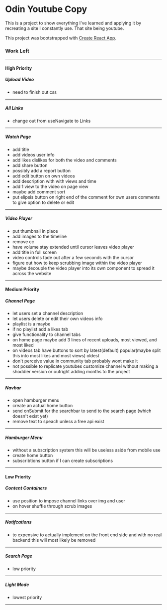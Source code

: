 # Odin Youtube Copy

This is a project to show everything I've learned and applying it by recreating a site I constantly use. That site being youtube.

This project was bootstrapped with [Create React App](https://github.com/facebook/create-react-app).

### Work Left

***

#### High Priority

##### Upload Video

- need to finish out css

***

##### All Links

- change out from useNavigate to Links

***

##### Watch Page

- add title 
- add videos user info
- add likes dislikes for both the video and comments
- add share button
- possibly add a report button
- add edit button on own videos
- add description with with views and time
- add 1 view to the video on page view
- maybe add comment sort
- put elipsis button on right end of the comment for own users comments to give option to delete or edit

***

##### Video Player

- put thumbnail in place
- add images to the timeline
- remove cc
- have volume stay extended until cursor leaves video player
- add title in full screen
- video controls fade out after a few seconds with the cursor
- figure out how to keep scrubbing image within the video player
- maybe decouple the video player into its own component to spread it across the website

***

#### Medium Priority

##### Channel Page

- let users set a channel description
- let users delete or edit their own videos info
- playlist is a maybe
- if no playlist add a likes tab
- give functionality to channel tabs
- on home page maybe add 3 lines of recent uploads, most viewed, and most liked 
- on videos tab have buttons to sort by latest(default) popular(maybe split this into most likes and most views) oldest 
- don't perceive value in community tab probably wont make it
- not possible to replicate youtubes customize channel without making a shoddier version or outright adding months to the project

***

##### Navbar

- open hamburger menu
- create an actual home button
- send onSubmit for the searchbar to send to the search page (which doesn't exist yet)
- remove text to speach unless a free api exist 

***

##### Hamburger Menu

- without a subscription system this will be useless aside from mobile use
- create home button
- subscribtions button if I can create subscriptions

***

#### Low Priority

##### Content Containers 

- use position to impose channel links over img and user
- on hover shuffle through scrub images

***

##### Notifcations

- to expensive to actually implement on the front end side and with no real backend this will most likely be removed

***

##### Search Page

- low priority

***

##### Light Mode

- lowest priority

***

#####